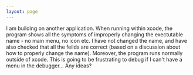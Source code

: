 ```yaml
---
layout: page
---
```




I am building on another application. When running within xcode, the program shows all the symptoms of improperly changing the exectutable name - no main menu, no icon etc. I have not changed the name, and have also checked that all the feilds are correct (based on a discussion about how to properly change the name). Moreover, the program runs normally outside of xcode. This is going to be frustrating to debug if I can't have a menu in the debugger... Any ideas?
